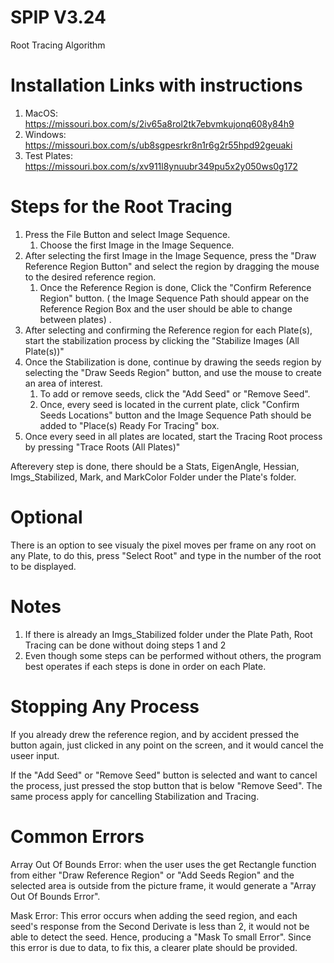 # SPIP V3.24
Root Tracing Algorithm 
# Installation Links with instructions

1. MacOS: https://missouri.box.com/s/2iv65a8rol2tk7ebvmkujonq608y84h9
2. Windows: https://missouri.box.com/s/ub8sgpesrkr8n1r6g2r55hpd92geuaki
3. Test Plates: https://missouri.box.com/s/xv911l8ynuubr349pu5x2y050ws0g172

# Steps for the Root Tracing
1. Press the File Button and select Image Sequence.
	1. Choose the first Image in the Image Sequence.
2. After selecting the first Image in the Image Sequence, press the "Draw Reference Region Button" and select the region by dragging the mouse to the desired reference region.
	1. Once the Reference Region is done, Click the "Confirm Reference Region" button. ( the Image Sequence Path should appear on the Reference Region Box and the user should be able to change between plates) .
3. After selecting and confirming the Reference region for each Plate(s), start the stabilization process by clicking the "Stabilize Images (All Plate(s))"
4. Once the Stabilization is done, continue by drawing the seeds region by selecting the "Draw Seeds Region" button, and use the mouse to create an area of interest. 
	1. To add or remove seeds, click the "Add Seed" or "Remove Seed".
	2. Once, every seed is located in the current plate, click "Confirm Seeds Locations" button and the Image Sequence Path should be added to "Place(s) Ready For Tracing" box.
5. Once every seed in all plates are located, start the Tracing Root process by pressing "Trace Roots (All Plates)"

Afterevery step is done, there should be a Stats, EigenAngle, Hessian, Imgs_Stabilized, Mark, and MarkColor Folder under the Plate's folder. 
# Optional

There is an option to see visualy the pixel moves per frame on any root on any Plate, to do this, press "Select Root" and type in the number of the root to be displayed. 

# Notes

1. If there is already an  Imgs_Stabilized folder under the Plate Path, Root Tracing can be done without doing steps 1 and 2
2. Even though some steps can be performed without others, the program best operates if each steps is done in order on each Plate. 

# Stopping Any Process

If you already drew the reference region, and by accident pressed the button again, just clicked in any point on the screen, and it would cancel the useer input. 

If the "Add Seed" or "Remove Seed" button is selected and want to cancel the process, just pressed the stop button that is below "Remove Seed". The same process apply for cancelling Stabilization and Tracing. 

# Common Errors

Array Out Of Bounds Error: when the user uses the get Rectangle function from either "Draw Reference Region" or "Add Seeds Region" and the selected area is outside from the picture frame, it would generate a "Array Out Of Bounds Error".

Mask Error: This error occurs when adding the seed region, and each seed's response from the Second Derivate is less than 2, it would not be able to detect the seed. Hence, producing a "Mask To small Error". Since this error is due to data, to fix this, a clearer plate should be provided. 




